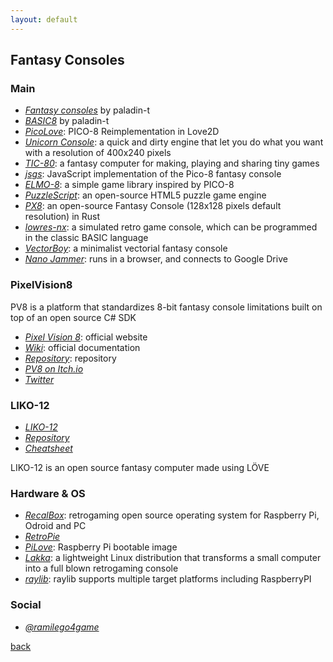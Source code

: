 ```yaml
---
layout: default
---
```


## Fantasy Consoles

### Main

* _[Fantasy consoles](https://github.com/paladin-t/fantasy)_ by paladin-t
* _[BASIC8](https://github.com/paladin-t/b8)_ by paladin-t
* _[PicoLove](https://github.com/gamax92/picolove)_: PICO-8 Reimplementation in Love2D
* _[Unicorn Console](https://github.com/Gigoteur/UnicornConsole)_: a quick and dirty engine that let you do what you want with a resolution of 400x240 pixels
* _[TIC-80](https://nesbox.itch.io/tic)_: a fantasy computer for making, playing and sharing tiny games
* _[jsgs](https://github.com/burakcan/jsgs)_: JavaScript implementation of the Pico-8 fantasy console
* _[ELMO-8](https://package.elm-lang.org/packages/micktwomey/elmo-8/latest)_: a simple game library inspired by PICO-8
* _[PuzzleScript](https://www.puzzlescript.net/)_: an open-source HTML5 puzzle game engine
* _[PX8](https://hallucino.itch.io/px8)_: an open-source Fantasy Console (128x128 pixels default resolution) in Rust
* _[lowres-nx](https://github.com/timoinutilis/lowres-nx)_: a simulated retro game console, which can be programmed in the classic BASIC language
* _[VectorBoy](https://davidjalbert.itch.io/vectorboy)_: a minimalist vectorial fantasy console
* _[Nano Jammer](https://morgan3d.github.io/nano/)_: runs in a browser, and connects to Google Drive

### PixelVision8

PV8 is a platform that standardizes 8-bit fantasy console limitations built on top of an open source C# SDK

* _[Pixel Vision 8](https://www.pixelvision8.com/)_: official website
* _[Wiki](https://gitlab.com/PixelVision8/SDK/wikis/home)_: official documentation
* _[Repository](https://pixelvision8.itch.io/)_: repository
* _[PV8 on Itch.io](https://pixelvision8.itch.io/)_
* _[Twitter](https://twitter.com/pixelvision8)_

### LIKO-12

* _[LIKO-12](https://liko-12.github.io/#/)_
* _[Repository](https://github.com/LIKO-12/LIKO-12)_
* _[Cheatsheet](https://raw.githubusercontent.com/LIKO-12/Cheatsheets/master/GPU/LIKO-12%20GPU%20Cheatsheet.png)_

LIKO-12 is an open source fantasy computer made using LÖVE

### Hardware & OS

* _[RecalBox](https://www.recalbox.com/)_: retrogaming open source operating system for Raspberry Pi, Odroid and PC
* _[RetroPie](https://www.retropie.it/)_
* _[PiLove](http://pilove.mitako.eu/)_: Raspberry Pi bootable image
* _[Lakka](http://www.lakka.tv/)_: a lightweight Linux distribution that transforms a small computer into a full blown retrogaming console
* _[raylib](https://www.raylib.com/)_: raylib supports multiple target platforms including RaspberryPI

### Social

* _[@ramilego4game](https://twitter.com/ramilego4game)_

[back](../)
